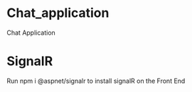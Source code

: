 # Chat_application
Chat Application 

# SignalR
Run npm i @aspnet/signalr to install signalR on the Front End
